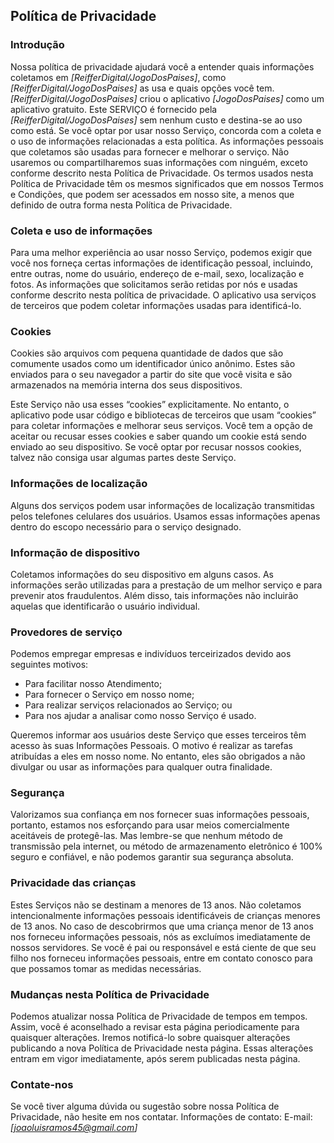 Política de Privacidade
----------------

### Introdução
Nossa política de privacidade ajudará você a entender quais informações coletamos em *[ReifferDigital/JogoDosPaises]*, como *[ReifferDigital/JogoDosPaises]* as usa e quais opções você tem.
*[ReifferDigital/JogoDosPaises]* criou o aplicativo *[JogoDosPaises]* como um aplicativo gratuito. Este SERVIÇO é fornecido pela *[ReifferDigital/JogoDosPaises]* sem nenhum custo e destina-se ao uso como está.
Se você optar por usar nosso Serviço, concorda com a coleta e o uso de informações relacionadas a esta política. As informações pessoais que coletamos são usadas para fornecer e melhorar o serviço. Não usaremos ou compartilharemos suas informações com ninguém, exceto conforme descrito nesta Política de Privacidade.
Os termos usados nesta Política de Privacidade têm os mesmos significados que em nossos Termos e Condições, que podem ser acessados em nosso site, a menos que definido de outra forma nesta Política de Privacidade.

### Coleta e uso de informações
Para uma melhor experiência ao usar nosso Serviço, podemos exigir que você nos forneça certas informações de identificação pessoal, incluindo, entre outras, nome do usuário, endereço de e-mail, sexo, localização e fotos. As informações que solicitamos serão retidas por nós e usadas conforme descrito nesta política de privacidade.
O aplicativo usa serviços de terceiros que podem coletar informações usadas para identificá-lo.

### Cookies
Cookies são arquivos com pequena quantidade de dados que são comumente usados como um identificador único anônimo. Estes são enviados para o seu navegador a partir do site que você visita e são armazenados na memória interna dos seus dispositivos.

Este Serviço não usa esses “cookies” explicitamente. No entanto, o aplicativo pode usar código e bibliotecas de terceiros que usam “cookies” para coletar informações e melhorar seus serviços. Você tem a opção de aceitar ou recusar esses cookies e saber quando um cookie está sendo enviado ao seu dispositivo. Se você optar por recusar nossos cookies, talvez não consiga usar algumas partes deste Serviço.

### Informações de localização
Alguns dos serviços podem usar informações de localização transmitidas pelos telefones celulares dos usuários. Usamos essas informações apenas dentro do escopo necessário para o serviço designado.

### Informação de dispositivo
Coletamos informações do seu dispositivo em alguns casos. As informações serão utilizadas para a prestação de um melhor serviço e para prevenir atos fraudulentos. Além disso, tais informações não incluirão aquelas que identificarão o usuário individual.

### Provedores de serviço
Podemos empregar empresas e indivíduos terceirizados devido aos seguintes motivos:
* Para facilitar nosso Atendimento;
* Para fornecer o Serviço em nosso nome;
* Para realizar serviços relacionados ao Serviço; ou
* Para nos ajudar a analisar como nosso Serviço é usado.

Queremos informar aos usuários deste Serviço que esses terceiros têm acesso às suas Informações Pessoais. O motivo é realizar as tarefas atribuídas a eles em nosso nome. No entanto, eles são obrigados a não divulgar ou usar as informações para qualquer outra finalidade.

### Segurança
Valorizamos sua confiança em nos fornecer suas informações pessoais, portanto, estamos nos esforçando para usar meios comercialmente aceitáveis de protegê-las. Mas lembre-se que nenhum método de transmissão pela internet, ou método de armazenamento eletrônico é 100% seguro e confiável, e não podemos garantir sua segurança absoluta.

### Privacidade das crianças
Estes Serviços não se destinam a menores de 13 anos. Não coletamos intencionalmente informações pessoais identificáveis de crianças menores de 13 anos. No caso de descobrirmos que uma criança menor de 13 anos nos forneceu informações pessoais, nós as excluímos imediatamente de nossos servidores. Se você é pai ou responsável e está ciente de que seu filho nos forneceu informações pessoais, entre em contato conosco para que possamos tomar as medidas necessárias.

### Mudanças nesta Política de Privacidade
Podemos atualizar nossa Política de Privacidade de tempos em tempos. Assim, você é aconselhado a revisar esta página periodicamente para quaisquer alterações. Iremos notificá-lo sobre quaisquer alterações publicando a nova Política de Privacidade nesta página. Essas alterações entram em vigor imediatamente, após serem publicadas nesta página.

### Contate-nos
Se você tiver alguma dúvida ou sugestão sobre nossa Política de Privacidade, não hesite em nos contatar.
Informações de contato:
E-mail: *[joaoluisramos45@gmail.com]*
